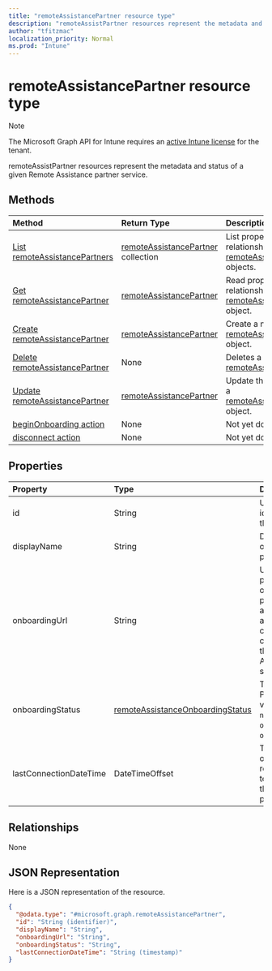 ```yaml
---
title: "remoteAssistancePartner resource type"
description: "remoteAssistPartner resources represent the metadata and status of a given Remote Assistance partner service."
author: "tfitzmac"
localization_priority: Normal
ms.prod: "Intune"
---
```


# remoteAssistancePartner resource type

> [!NOTE]
> The Microsoft Graph API for Intune requires an [active Intune license](https://go.microsoft.com/fwlink/?linkid=839381) for the tenant.

remoteAssistPartner resources represent the metadata and status of a given Remote Assistance partner service.

## Methods
|Method|Return Type|Description|
|:---|:---|:---|
|[List remoteAssistancePartners](../api/intune-remoteassistance-remoteassistancepartner-list.md)|[remoteAssistancePartner](../resources/intune-remoteassistance-remoteassistancepartner.md) collection|List properties and relationships of the [remoteAssistancePartner](../resources/intune-remoteassistance-remoteassistancepartner.md) objects.|
|[Get remoteAssistancePartner](../api/intune-remoteassistance-remoteassistancepartner-get.md)|[remoteAssistancePartner](../resources/intune-remoteassistance-remoteassistancepartner.md)|Read properties and relationships of the [remoteAssistancePartner](../resources/intune-remoteassistance-remoteassistancepartner.md) object.|
|[Create remoteAssistancePartner](../api/intune-remoteassistance-remoteassistancepartner-create.md)|[remoteAssistancePartner](../resources/intune-remoteassistance-remoteassistancepartner.md)|Create a new [remoteAssistancePartner](../resources/intune-remoteassistance-remoteassistancepartner.md) object.|
|[Delete remoteAssistancePartner](../api/intune-remoteassistance-remoteassistancepartner-delete.md)|None|Deletes a [remoteAssistancePartner](../resources/intune-remoteassistance-remoteassistancepartner.md).|
|[Update remoteAssistancePartner](../api/intune-remoteassistance-remoteassistancepartner-update.md)|[remoteAssistancePartner](../resources/intune-remoteassistance-remoteassistancepartner.md)|Update the properties of a [remoteAssistancePartner](../resources/intune-remoteassistance-remoteassistancepartner.md) object.|
|[beginOnboarding action](../api/intune-remoteassistance-remoteassistancepartner-beginonboarding.md)|None|Not yet documented|
|[disconnect action](../api/intune-remoteassistance-remoteassistancepartner-disconnect.md)|None|Not yet documented|

## Properties
|Property|Type|Description|
|:---|:---|:---|
|id|String|Unique identifier of the partner.|
|displayName|String|Display name of the partner.|
|onboardingUrl|String|URL of the partner's onboarding portal, where an administrator can configure their Remote Assistance service.|
|onboardingStatus|[remoteAssistanceOnboardingStatus](../resources/intune-remoteassistance-remoteassistanceonboardingstatus.md)|TBD. Possible values are: `notOnboarded`, `onboarding`, `onboarded`.|
|lastConnectionDateTime|DateTimeOffset|Timestamp of the last request sent to Intune by the TEM partner.|

## Relationships
None

## JSON Representation
Here is a JSON representation of the resource.
<!-- {
  "blockType": "resource",
  "keyProperty": "id",
  "@odata.type": "microsoft.graph.remoteAssistancePartner"
}
-->
``` json
{
  "@odata.type": "#microsoft.graph.remoteAssistancePartner",
  "id": "String (identifier)",
  "displayName": "String",
  "onboardingUrl": "String",
  "onboardingStatus": "String",
  "lastConnectionDateTime": "String (timestamp)"
}
```



